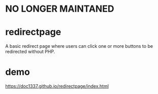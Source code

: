 # NO LONGER MAINTANED
# redirectpage
A basic redirect page where users can click one or more buttons to be redirected without PHP.
# demo
https://doc1337.github.io/redirectpage/index.html
